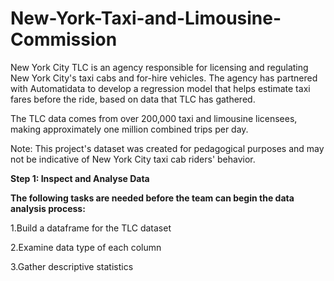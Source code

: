 # New-York-Taxi-and-Limousine-Commission

New York City TLC is an agency responsible for licensing and regulating New York City's taxi cabs and for-hire vehicles. The agency has partnered with Automatidata to develop a regression model that helps estimate taxi fares before the ride, based on data that TLC has gathered. 

The TLC data comes from over 200,000 taxi and limousine licensees, making approximately one million combined trips per day. 

Note: This project's dataset was created for pedagogical purposes and may not be indicative of New York City taxi cab riders' behavior.


**Step 1: Inspect and Analyse Data**

**The following tasks are needed before the team can begin the data analysis process:**

1.Build a dataframe for the TLC dataset

2.Examine data type of each column

3.Gather descriptive statistics
